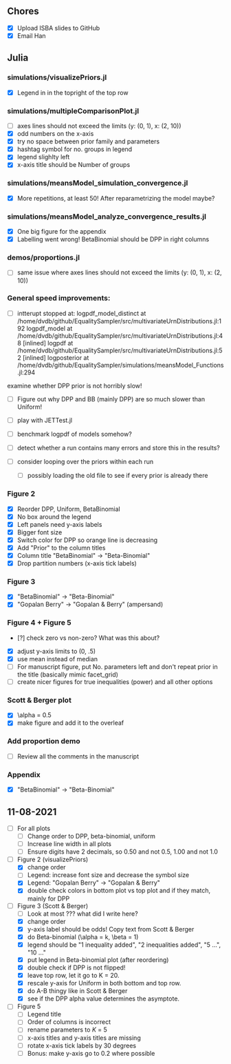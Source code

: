 ## Chores
- [x] Upload ISBA slides to GitHub
- [x] Email Han

## Julia

### simulations/visualizePriors.jl
- [x] Legend in  in the topright of the top row

### simulations/multipleComparisonPlot.jl
- [ ] axes lines should not exceed the limits (y: (0, 1), x: (2, 10))
- [x] odd numbers on the x-axis
- [x] try no space between prior family and parameters
- [x] hashtag symbol for no. groups in legend
- [x] legend slighlty left
- [x] x-axis title should be Number of groups

### simulations/meansModel_simulation_convergence.jl
- [x] More repetitions, at least 50! After reparametrizing the model maybe?

### simulations/meansModel_analyze_convergence_results.jl
- [x] One big figure for the appendix
- [x] Labelling went wrong! BetaBinomial should be DPP in right columns

### demos/proportions.jl
- [ ] same issue where axes lines should not exceed the limits (y: (0, 1), x: (2, 10))



### General speed improvements:

- [ ] intterupt stopped at:
logpdf_model_distinct at /home/dvdb/github/EqualitySampler/src/multivariateUrnDistributions.jl:192
logpdf_model at /home/dvdb/github/EqualitySampler/src/multivariateUrnDistributions.jl:48 [inlined]
logpdf at /home/dvdb/github/EqualitySampler/src/multivariateUrnDistributions.jl:52 [inlined]
logposterior at /home/dvdb/github/EqualitySampler/simulations/meansModel_Functions.jl:294

examine whether DPP prior is not horribly slow!

- [ ] Figure out why DPP and BB (mainly DPP) are so much slower than Uniform!

- [ ] play with JETTest.jl

- [ ] benchmark logpdf of models somehow?

- [ ] detect whether a run contains many errors and store this in the results?

- [ ] consider looping over the priors within each run
  - [ ] possibly loading the old file to see if every prior is already there


### Figure 2
- [x] Reorder DPP, Uniform, BetaBinomial
- [x] No box around the legend
- [x] Left panels need y-axis labels
- [x] Bigger font size
- [x] Switch color for DPP so orange line is decreasing
- [x] Add "Prior" to the column titles
- [x] Column title "BetaBinomial" -> "Beta-Binomial"
- [x] Drop partition numbers (x-axis tick labels)

### Figure 3
- [x] "BetaBinomial" -> "Beta-Binomial"
- [x] "Gopalan Berry" -> "Gopalan & Berry" (ampersand)

### Figure 4 + Figure 5
- [?] check zero vs non-zero? What was this about?
- [x] adjust y-axis limits to (0, .5)
- [x] use mean instead of median
- [ ] For manuscript figure, put No. parameters left and don't repeat prior in the title (basically mimic facet_grid)
- [ ] create nicer figures for true inequalities (power) and all other options

### Scott & Berger plot
- [x] \alpha = 0.5
- [x] make figure and add it to the overleaf

### Add proportion demo
- [ ] Review all the comments in the manuscript

### Appendix
- [x] "BetaBinomial" -> "Beta-Binomial"


## 11-08-2021
- [ ] For all plots
	- [ ] Change order to DPP, beta-binomial, uniform
	- [ ] Increase line width in all plots
	- [ ] Ensure digits have 2 decimals, so 0.50 and not 0.5, 1.00 and not 1.0
- [ ] Figure 2 (visualizePriors)
	- [x] change order
	- [ ] Legend: increase font size and decrease the symbol size
	- [x] Legend: "Gopalan Berry" -> "Gopalan & Berry"
	- [x] double check colors in bottom plot vs top plot and if they match, mainly for DPP
- [ ] Figure 3 (Scott & Berger)
	- [ ] Look at most ??? what did I write here?
	- [x] change order
	- [x] y-axis label should be odds! Copy text from Scott & Berger
	- [x] do Beta-binomial (\alpha = k, \beta = 1)
	- [x] legend should be "1 inequality added", "2 inequalities added", "5 ...", "10 ..."
	- [x] put legend in Beta-binomial plot (after reordering)
	- [x] double check if DPP is not flipped!
	- [x] leave top row, let it go to K = 20.
	- [x] rescale y-axis for Uniform in both bottom and top row.
	- [x] do A-B thingy like in Scott & Berger
	- [x] see if the DPP alpha value determines the asymptote.
- [ ] Figure 5
	- [ ] Legend title
	- [ ] Order of columns is incorrect
	- [ ] rename parameters to $K$ = 5
	- [ ] x-axis titles and y-axis titles are missing
	- [ ] rotate x-axis tick labels by 30 degrees
	- [ ] Bonus: make y-axis go to 0.2 where possible
